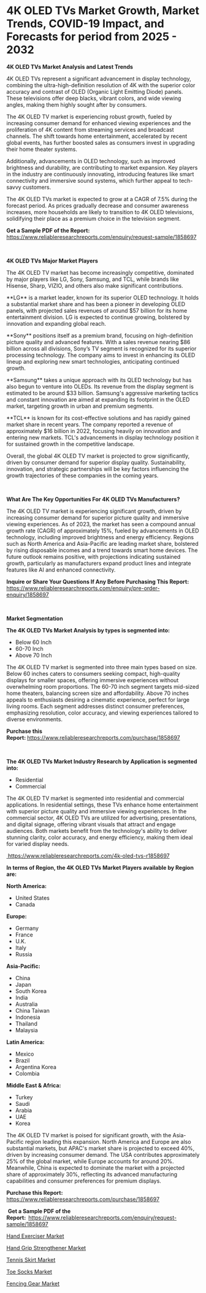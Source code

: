 <p><h1>4K OLED TVs Market Growth, Market Trends, COVID-19 Impact, and Forecasts for period from 2025 - 2032</h1></p><p><strong>4K OLED TVs Market Analysis and Latest Trends</strong></p>
<p><p>4K OLED TVs represent a significant advancement in display technology, combining the ultra-high-definition resolution of 4K with the superior color accuracy and contrast of OLED (Organic Light Emitting Diode) panels. These televisions offer deep blacks, vibrant colors, and wide viewing angles, making them highly sought after by consumers.</p><p>The 4K OLED TV market is experiencing robust growth, fueled by increasing consumer demand for enhanced viewing experiences and the proliferation of 4K content from streaming services and broadcast channels. The shift towards home entertainment, accelerated by recent global events, has further boosted sales as consumers invest in upgrading their home theater systems.</p><p>Additionally, advancements in OLED technology, such as improved brightness and durability, are contributing to market expansion. Key players in the industry are continuously innovating, introducing features like smart connectivity and immersive sound systems, which further appeal to tech-savvy customers.</p><p>The 4K OLED TVs market is expected to grow at a CAGR of 7.5% during the forecast period. As prices gradually decrease and consumer awareness increases, more households are likely to transition to 4K OLED televisions, solidifying their place as a premium choice in the television segment.</p></p>
<p><strong>Get a Sample PDF of the Report:&nbsp;</strong> <a href="https://www.reliableresearchreports.com/enquiry/request-sample/1858697?utm_campaign=34&utm_medium=2&utm_source=Github&utm_content=ia&utm_term=07022025&utm_id=4k-oled-tvs">https://www.reliableresearchreports.com/enquiry/request-sample/1858697</a></p>
<p>&nbsp;</p>
<p><strong>4K OLED TVs Major Market Players</strong></p>
<p><p>The 4K OLED TV market has become increasingly competitive, dominated by major players like LG, Sony, Samsung, and TCL, while brands like Hisense, Sharp, VIZIO, and others also make significant contributions.</p><p>**LG** is a market leader, known for its superior OLED technology. It holds a substantial market share and has been a pioneer in developing OLED panels, with projected sales revenues of around $57 billion for its home entertainment division. LG is expected to continue growing, bolstered by innovation and expanding global reach.</p><p>**Sony** positions itself as a premium brand, focusing on high-definition picture quality and advanced features. With a sales revenue nearing $86 billion across all divisions, Sony’s TV segment is recognized for its superior processing technology. The company aims to invest in enhancing its OLED lineup and exploring new smart technologies, anticipating continued growth.</p><p>**Samsung** takes a unique approach with its QLED technology but has also begun to venture into OLEDs. Its revenue from the display segment is estimated to be around $33 billion. Samsung's aggressive marketing tactics and constant innovation are aimed at expanding its footprint in the OLED market, targeting growth in urban and premium segments.</p><p>**TCL** is known for its cost-effective solutions and has rapidly gained market share in recent years. The company reported a revenue of approximately $16 billion in 2022, focusing heavily on innovation and entering new markets. TCL's advancements in display technology position it for sustained growth in the competitive landscape.</p><p>Overall, the global 4K OLED TV market is projected to grow significantly, driven by consumer demand for superior display quality. Sustainability, innovation, and strategic partnerships will be key factors influencing the growth trajectories of these companies in the coming years.</p></p>
<p>&nbsp;</p>
<p><strong>What Are The Key Opportunities For 4K OLED TVs Manufacturers?</strong></p>
<p><p>The 4K OLED TV market is experiencing significant growth, driven by increasing consumer demand for superior picture quality and immersive viewing experiences. As of 2023, the market has seen a compound annual growth rate (CAGR) of approximately 15%, fueled by advancements in OLED technology, including improved brightness and energy efficiency. Regions such as North America and Asia-Pacific are leading market share, bolstered by rising disposable incomes and a trend towards smart home devices. The future outlook remains positive, with projections indicating sustained growth, particularly as manufacturers expand product lines and integrate features like AI and enhanced connectivity.</p></p>
<p><strong>Inquire or Share Your Questions If Any Before Purchasing This Report:</strong> <a href="https://www.reliableresearchreports.com/enquiry/pre-order-enquiry/1858697?utm_campaign=34&utm_medium=2&utm_source=Github&utm_content=ia&utm_term=07022025&utm_id=4k-oled-tvs">https://www.reliableresearchreports.com/enquiry/pre-order-enquiry/1858697</a></p>
<p>&nbsp;</p>
<p><strong>Market Segmentation</strong></p>
<p><strong>The 4K OLED TVs Market Analysis by types is segmented into:</strong></p>
<p><ul><li>Below 60 Inch</li><li>60-70 Inch</li><li>Above 70 Inch</li></ul></p>
<p><p>The 4K OLED TV market is segmented into three main types based on size. Below 60 inches caters to consumers seeking compact, high-quality displays for smaller spaces, offering immersive experiences without overwhelming room proportions. The 60-70 inch segment targets mid-sized home theaters, balancing screen size and affordability. Above 70 inches appeals to enthusiasts desiring a cinematic experience, perfect for large living rooms. Each segment addresses distinct consumer preferences, emphasizing resolution, color accuracy, and viewing experiences tailored to diverse environments.</p></p>
<p><strong>Purchase this Report:&nbsp;</strong><a href="https://www.reliableresearchreports.com/purchase/1858697?utm_campaign=34&utm_medium=2&utm_source=Github&utm_content=ia&utm_term=07022025&utm_id=4k-oled-tvs">https://www.reliableresearchreports.com/purchase/1858697</a></p>
<p>&nbsp;</p>
<p><strong>The 4K OLED TVs Market Industry Research by Application is segmented into:</strong></p>
<p><ul><li>Residential</li><li>Commercial</li></ul></p>
<p><p>The 4K OLED TV market is segmented into residential and commercial applications. In residential settings, these TVs enhance home entertainment with superior picture quality and immersive viewing experiences. In the commercial sector, 4K OLED TVs are utilized for advertising, presentations, and digital signage, offering vibrant visuals that attract and engage audiences. Both markets benefit from the technology's ability to deliver stunning clarity, color accuracy, and energy efficiency, making them ideal for varied display needs.</p></p>
<p><a href="https://www.reliableresearchreports.com/4k-oled-tvs-r1858697?utm_campaign=34&utm_medium=2&utm_source=Github&utm_content=ia&utm_term=07022025&utm_id=4k-oled-tvs">&nbsp;https://www.reliableresearchreports.com/4k-oled-tvs-r1858697</a></p>
<p><strong>In terms of Region, the 4K OLED TVs Market Players available by Region are:</strong></p>
<p>
    <p> <strong> North America: </strong>
        <ul>
            <li>United States</li>
            <li>Canada</li>
        </ul>
        </p> 
    <p> <strong> Europe: </strong>
        <ul>
            <li>Germany</li>
            <li>France</li>
            <li>U.K.</li>
            <li>Italy</li>
            <li>Russia</li>
        </ul>
        </p> 
    <p> <strong> Asia-Pacific: </strong>
        <ul>
            <li>China</li>
            <li>Japan</li>
            <li>South Korea</li>
            <li>India</li>
            <li>Australia</li>
            <li>China Taiwan</li>
            <li>Indonesia</li>
            <li>Thailand</li>
            <li>Malaysia</li>
        </ul>
        </p> 
    <p> <strong> Latin America: </strong>
        <ul>
            <li>Mexico</li>
            <li>Brazil</li>
            <li>Argentina Korea</li>
            <li>Colombia</li>
        </ul>
        </p> 
    <p> <strong> Middle East & Africa: </strong>
        <ul>
            <li>Turkey</li>
            <li>Saudi</li>
            <li>Arabia</li>
            <li>UAE</li>
            <li>Korea</li>
        </ul>
    </p>
    </p>
<p><p>The 4K OLED TV market is poised for significant growth, with the Asia-Pacific region leading this expansion. North America and Europe are also substantial markets, but APAC's market share is projected to exceed 40%, driven by increasing consumer demand. The USA contributes approximately 25% of the global market, while Europe accounts for around 20%. Meanwhile, China is expected to dominate the market with a projected share of approximately 30%, reflecting its advanced manufacturing capabilities and consumer preferences for premium displays.</p></p>
<p><strong>Purchase this Report: </strong><a href="https://www.reliableresearchreports.com/purchase/1858697?utm_campaign=34&utm_medium=2&utm_source=Github&utm_content=ia&utm_term=07022025&utm_id=4k-oled-tvs">https://www.reliableresearchreports.com/purchase/1858697</a></p>
<p>&nbsp;<strong>Get a Sample PDF of the Report:&nbsp;&nbsp;</strong><a href="https://www.reliableresearchreports.com/enquiry/request-sample/1858697?utm_campaign=34&utm_medium=2&utm_source=Github&utm_content=ia&utm_term=07022025&utm_id=4k-oled-tvs">https://www.reliableresearchreports.com/enquiry/request-sample/1858697</a></p>
<p><strong></strong></p>
<p><p><a href="https://github.com/memorirummy/Market-Research-Report-List-1/blob/main/hand-exerciser-market.md?utm_campaign=34&utm_medium=2&utm_source=Github&utm_content=ia&utm_term=07022025&utm_id=4k-oled-tvs">Hand Exerciser Market</a></p><p><a href="https://github.com/alasmyayock/Market-Research-Report-List-1/blob/main/hand-grip-strengthener-market.md?utm_campaign=34&utm_medium=2&utm_source=Github&utm_content=ia&utm_term=07022025&utm_id=4k-oled-tvs">Hand Grip Strengthener Market</a></p><p><a href="https://github.com/eusoffyhanty/Market-Research-Report-List-1/blob/main/tennis-skirt-market.md?utm_campaign=34&utm_medium=2&utm_source=Github&utm_content=ia&utm_term=07022025&utm_id=4k-oled-tvs">Tennis Skirt Market</a></p><p><a href="https://github.com/xanaanenkaly/Market-Research-Report-List-1/blob/main/toe-socks-market.md?utm_campaign=34&utm_medium=2&utm_source=Github&utm_content=ia&utm_term=07022025&utm_id=4k-oled-tvs">Toe Socks Market</a></p><p><a href="https://github.com/phumlaaijem/Market-Research-Report-List-1/blob/main/fencing-gear-market.md?utm_campaign=34&utm_medium=2&utm_source=Github&utm_content=ia&utm_term=07022025&utm_id=4k-oled-tvs">Fencing Gear Market</a></p></p>